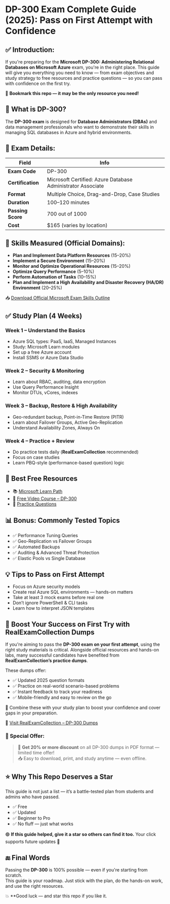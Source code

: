 # DP-300 Exam Complete Guide (2025): Pass on First Attempt with Confidence

## ✅ Introduction:
If you're preparing for the **Microsoft DP-300: Administering Relational Databases on Microsoft Azure** exam, you're in the right place. This guide will give you everything you need to know — from exam objectives and study strategy to free resources and practice questions — so you can pass with confidence on the first try.

🌟 **Bookmark this repo — it may be the only resource you need!**

## 📘 What is DP-300?
The **DP-300 exam** is designed for **Database Administrators (DBAs)** and data management professionals who want to demonstrate their skills in managing SQL databases in Azure and hybrid environments.

## 🧪 Exam Details:
| Field | Info |
|-------|------|
| **Exam Code** | DP-300 |
| **Certification** | Microsoft Certified: Azure Database Administrator Associate |
| **Format** | Multiple Choice, Drag-and-Drop, Case Studies |
| **Duration** | 100–120 minutes |
| **Passing Score** | 700 out of 1000 |
| **Cost** | $165 (varies by location) |

## 🧠 Skills Measured (Official Domains):
- **Plan and Implement Data Platform Resources** (15–20%)
- **Implement a Secure Environment** (15–20%)
- **Monitor and Optimize Operational Resources** (15–20%)
- **Optimize Query Performance** (5–10%)
- **Perform Automation of Tasks** (10–15%)
- **Plan and Implement a High Availability and Disaster Recovery (HA/DR) Environment** (20–25%)

📥 [Download Official Microsoft Exam Skills Outline](https://learn.microsoft.com/en-us/certifications/exams/dp-300/)

## ✅ Study Plan (4 Weeks)

### **Week 1 – Understand the Basics**
- Azure SQL types: PaaS, IaaS, Managed Instances
- Study: Microsoft Learn modules
- Set up a free Azure account
- Install SSMS or Azure Data Studio

### **Week 2 – Security & Monitoring**
- Learn about RBAC, auditing, data encryption
- Use Query Performance Insight
- Monitor DTUs, vCores, indexes

### **Week 3 – Backup, Restore & High Availability**
- Geo-redundant backup, Point-in-Time Restore (PITR)
- Learn about Failover Groups, Active Geo-Replication
- Understand Availability Zones, Always On

### **Week 4 – Practice + Review**
- Do practice tests daily (**RealExamCollection** recommended)
- Focus on case studies
- Learn PBQ-style (performance-based question) logic

## 🔗 Best Free Resources
- 📚 [Microsoft Learn Path](https://learn.microsoft.com/en-us/certifications/exams/dp-300/)
- 🎥 [Free Video Course – DP-300](https://www.youtube.com/results?search_query=dp-300+exam+preparation)
- 🧠 [Practice Questions](https://www.realexamcollection.com/microsoft/dp-300-dumps.html)

## 📊 Bonus: Commonly Tested Topics
- ✅ Performance Tuning Queries
- ✅ Geo-Replication vs Failover Groups
- ✅ Automated Backups
- ✅ Auditing & Advanced Threat Protection
- ✅ Elastic Pools vs Single Database

## 💡 Tips to Pass on First Attempt
- Focus on Azure security models
- Create real Azure SQL environments — hands-on matters
- Take at least 3 mock exams before real one
- Don’t ignore PowerShell & CLI tasks
- Learn how to interpret JSON templates

## 🚀 Boost Your Success on First Try with RealExamCollection Dumps
If you're aiming to pass the **DP-300 exam on your first attempt**, using the right study materials is critical. Alongside official resources and hands-on labs, many successful candidates have benefited from **RealExamCollection’s practice dumps**.

These dumps offer:
- ✅ Updated 2025 question formats
- ✅ Practice on real-world scenario-based problems
- ✅ Instant feedback to track your readiness
- ✅ Mobile-friendly and easy to review on the go

🎯 Combine these with your study plan to boost your confidence and cover gaps in your preparation.

📎 [Visit RealExamCollection – DP-300 Dumps](https://www.realexamcollection.com/microsoft/dp-300-dumps.html)

### 🔖 Special Offer:
> 💸 **Get 20% or more discount** on all DP-300 dumps in PDF format — limited time offer!  
> 📥 Easy to download, print, and study anytime — even offline.

## ⭐ Why This Repo Deserves a Star
This guide is not just a list — it’s a battle-tested plan from students and admins who have passed.
- ✅ Free
- ✅ Updated
- ✅ Beginner to Pro
- ✅ No fluff — just what works

🟢 **If this guide helped, give it a star so others can find it too.** Your click supports future updates 🙏

## 🔚 Final Words
Passing the **DP-300** is 100% possible — even if you're starting from scratch.  
This guide is your roadmap. Just stick with the plan, do the hands-on work, and use the right resources.

💥 **Good luck — and star this repo if you like it.
